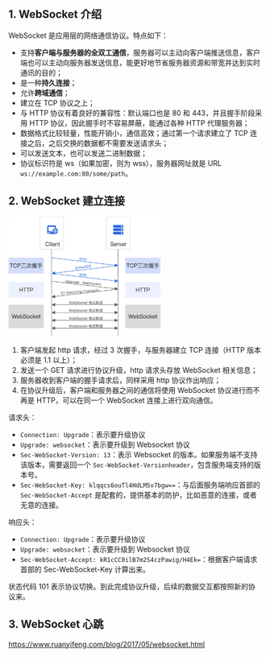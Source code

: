 ## 1. WebSocket 介绍

WebSocket 是应用层的网络通信协议。特点如下：

- 支持**客户端与服务器的全双工通信**，服务器可以主动向客户端推送信息，客户端也可以主动向服务器发送信息，能更好地节省服务器资源和带宽并达到实时通讯的目的；
- 是一种**持久连接**；
- 允许**跨域通信**；
- 建立在 TCP 协议之上；
- 与 HTTP 协议有着良好的兼容性：默认端口也是 80 和 443，并且握手阶段采用 HTTP 协议，因此握手时不容易屏蔽，能通过各种 HTTP 代理服务器；
- 数据格式比较轻量，性能开销小，通信高效；通过第一个请求建立了 TCP 连接之后，之后交换的数据都不需要发送请求头；
- 可以发送文本，也可以发送二进制数据；
- 协议标识符是 ws（如果加密，则为 wss），服务器网址就是 URL `ws://example.com:80/some/path`。

## 2. WebSocket 建立连接

<img src="./images/websocket-connect.png" width="60%" />

1. 客户端发起 http 请求，经过 3 次握手，与服务器建立 TCP 连接（HTTP 版本必须是 1.1 以上）；
2. 发送一个 GET 请求进行协议升级，http 请求头存放 WebSocket 相关信息；
3. 服务器收到客户端的握手请求后，同样采用 http 协议作出响应；
4. 在协议升级后，客户端和服务器之间的通信将使用 WebSocket 协议进行而不再是 HTTP，可以在同一个 WebSocket 连接上进行双向通信。

请求头：

- `Connection: Upgrade`：表示要升级协议
- `Upgrade: websocket`：表示要升级到 Websocket 协议
- `Sec-WebSocket-Version: 13`：表示 Websocket 的版本。如果服务端不支持该版本，需要返回一个 `Sec-WebSocket-Versionheader`，包含服务端支持的版本号。
- `Sec-WebSocket-Key: klqqcs6ouTl4HdLM5v7bgw==`：与后面服务端响应首部的 `Sec-WebSocket-Accept` 是配套的，提供基本的防护，比如恶意的连接，或者无意的连接。

响应头：

- `Connection: Upgrade`：表示要升级协议
- `Upgrade: websocket`：表示要升级到 Websocket 协议
- `Sec-WebSocket-Accept: kR1cCC0ilB7m2S4czPawig/H4Ek=`：根据客户端请求首部的 Sec-WebSocket-Key 计算出来。

状态代码 101 表示协议切换。到此完成协议升级，后续的数据交互都按照新的协议来。

## 3. WebSocket 心跳

https://www.ruanyifeng.com/blog/2017/05/websocket.html
